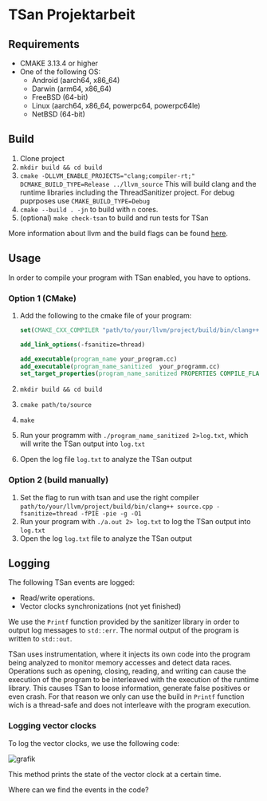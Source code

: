 # TSan Projektarbeit

## Requirements

- CMAKE 3.13.4 or higher
- One of the following OS:
  - Android (aarch64, x86_64)
  - Darwin (arm64, x86_64)
  - FreeBSD (64-bit)
  - Linux (aarch64, x86_64, powerpc64, powerpc64le)
  - NetBSD (64-bit)

## Build

1. Clone project
2. `mkdir build && cd build`
3. `cmake -DLLVM_ENABLE_PROJECTS="clang;compiler-rt;" DCMAKE_BUILD_TYPE=Release ../llvm_source`
    This will build clang and the runtime libraries including the ThreadSanitizer project.
    For debug puprposes use `CMAKE_BUILD_TYPE=Debug`
4. `cmake --build . -jn`  to build with `n` cores.
5. (optional) `make check-tsan` to build and run tests for TSan

More information about llvm and the build flags can be found [here](https://llvm.org/docs/GettingStarted.html#requirements).

## Usage

In order to compile your program with TSan enabled, you have to options.

### Option 1 (CMake)

1. Add the following to the cmake file of your program:

    ```cmake
    set(CMAKE_CXX_COMPILER "path/to/your/llvm/project/build/bin/clang++")

    add_link_options(-fsanitize=thread)

    add_executable(program_name your_program.cc)
    add_executable(program_name_sanitized  your_programm.cc)
    set_target_properties(program_name_sanitized PROPERTIES COMPILE_FLAGS "-fsanitize=thread -fPIE -pie -g -O1")
    ```

2. `mkdir build && cd build`
3. `cmake path/to/source`
4. `make`
5. Run your programm with `./program_name_sanitized 2>log.txt`, which will write the TSan output into `log.txt`
6. Open the log file `log.txt` to analyze the TSan output

### Option 2 (build manually)

1. Set the flag to run with tsan and use the right compiler `path/to/your/llvm/project/build/bin/clang++ source.cpp -fsanitize=thread -fPIE -pie -g -O1`
2. Run your program with `./a.out 2> log.txt` to log the TSan output into `log.txt`
3. Open the log `log.txt` file to analyze the TSan output

## Logging

The following TSan events are logged:

- Read/write operations.
- Vector clocks synchronizations (not yet finished)

We use the `Printf` function provided by the sanitizer library in order to output log messages to `std::err`. The normal output of the program is written to `std::out`.

TSan uses instrumentation, where it injects its own code into the program being analyzed to monitor memory accesses and detect data races. Operations such as opening, closing, reading, and writing can cause the execution of the program to be interleaved with the execution of the runtime library.
This causes TSan to loose information, generate false positives or even crash.
For that reason we only can use the build in `Printf` function wich is a thread-safe and does not interleave with the program execution.

### Logging vector clocks

To log the vector clocks, we use the following code:

![grafik](https://user-images.githubusercontent.com/73063108/212671463-88f1ef17-4b7c-47bc-b56b-4f0006feaf1a.png)

This method prints the state of the vector clock at a certain time.

Where can we find the events in the code?
